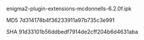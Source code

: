 enigma2-plugin-extensions-mcdonnells-6.2.0f.ipk

MD5 7d314178b4f36233911a97b735c3e991

SHA 91d33101b56ddbedf7914de2cff204b6d4631aba

